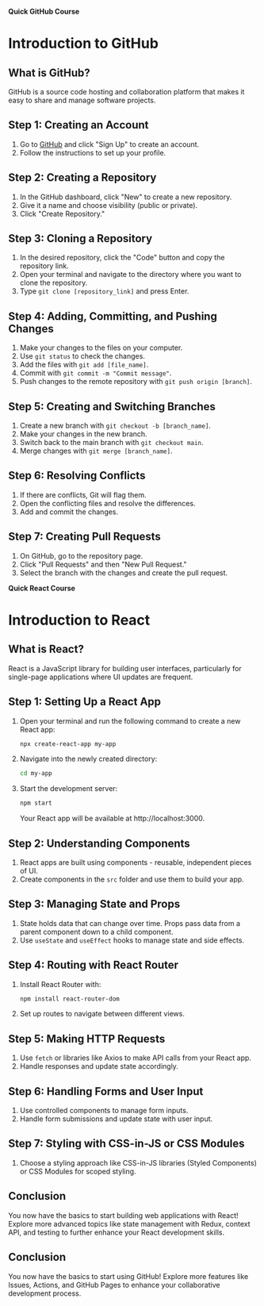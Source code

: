 **Quick GitHub Course**

# Introduction to GitHub

## What is GitHub?

GitHub is a source code hosting and collaboration platform that makes it easy to share and manage software projects.

## Step 1: Creating an Account

1. Go to [GitHub](https://github.com/) and click "Sign Up" to create an account.
2. Follow the instructions to set up your profile.

## Step 2: Creating a Repository

1. In the GitHub dashboard, click "New" to create a new repository.
2. Give it a name and choose visibility (public or private).
3. Click "Create Repository."

## Step 3: Cloning a Repository

1. In the desired repository, click the "Code" button and copy the repository link.
2. Open your terminal and navigate to the directory where you want to clone the repository.
3. Type `git clone [repository_link]` and press Enter.

## Step 4: Adding, Committing, and Pushing Changes

1. Make your changes to the files on your computer.
2. Use `git status` to check the changes.
3. Add the files with `git add [file_name]`.
4. Commit with `git commit -m "Commit message"`.
5. Push changes to the remote repository with `git push origin [branch]`.

## Step 5: Creating and Switching Branches

1. Create a new branch with `git checkout -b [branch_name]`.
2. Make your changes in the new branch.
3. Switch back to the main branch with `git checkout main`.
4. Merge changes with `git merge [branch_name]`.

## Step 6: Resolving Conflicts

1. If there are conflicts, Git will flag them.
2. Open the conflicting files and resolve the differences.
3. Add and commit the changes.

## Step 7: Creating Pull Requests

1. On GitHub, go to the repository page.
2. Click "Pull Requests" and then "New Pull Request."
3. Select the branch with the changes and create the pull request.



**Quick React Course**

# Introduction to React

## What is React?

React is a JavaScript library for building user interfaces, particularly for single-page applications where UI updates are frequent.

## Step 1: Setting Up a React App

1. Open your terminal and run the following command to create a new React app:
   ```bash
   npx create-react-app my-app
   ```
2. Navigate into the newly created directory:
   ```bash
   cd my-app
   ```
3. Start the development server:
   ```bash
   npm start
   ```
   Your React app will be available at http://localhost:3000.

## Step 2: Understanding Components

1. React apps are built using components - reusable, independent pieces of UI.
2. Create components in the `src` folder and use them to build your app.

## Step 3: Managing State and Props

1. State holds data that can change over time. Props pass data from a parent component down to a child component.
2. Use `useState` and `useEffect` hooks to manage state and side effects.

## Step 4: Routing with React Router

1. Install React Router with:
   ```bash
   npm install react-router-dom
   ```
2. Set up routes to navigate between different views.

## Step 5: Making HTTP Requests

1. Use `fetch` or libraries like Axios to make API calls from your React app.
2. Handle responses and update state accordingly.

## Step 6: Handling Forms and User Input

1. Use controlled components to manage form inputs.
2. Handle form submissions and update state with user input.

## Step 7: Styling with CSS-in-JS or CSS Modules

1. Choose a styling approach like CSS-in-JS libraries (Styled Components) or CSS Modules for scoped styling.

## Conclusion

You now have the basics to start building web applications with React! Explore more advanced topics like state management with Redux, context API, and testing to further enhance your React development skills.

## Conclusion

You now have the basics to start using GitHub! Explore more features like Issues, Actions, and GitHub Pages to enhance your collaborative development process.
